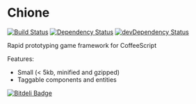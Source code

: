 Chione
======

[![Build Status](https://travis-ci.org/freezedev/chione.png?branch=master)](https://travis-ci.org/freezedev/chione)
[![Dependency Status](https://david-dm.org/freezedev/chione.png)](https://david-dm.org/freezedev/chione)
[![devDependency Status](https://david-dm.org/freezedev/chione/dev-status.png)](https://david-dm.org/freezedev/chione#info=devDependencies)

Rapid prototyping game framework for CoffeeScript

Features:
* Small (< 5kb, minified and gzipped)
* Taggable components and entities


[![Bitdeli Badge](https://d2weczhvl823v0.cloudfront.net/freezedev/chione/trend.png)](https://bitdeli.com/free "Bitdeli Badge")

